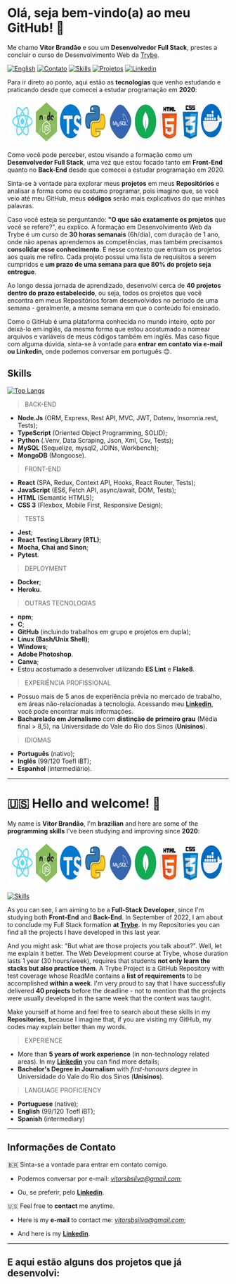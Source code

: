 # Olá, seja bem-vindo(a) ao meu GitHub! :wave:
Me chamo **Vitor Brandão** e sou um **Desenvolvedor Full Stack**, prestes a concluir o curso de Desenvolvimento Web da [Trybe](https://www.betrybe.com/).

[<img alt="English" src="https://img.shields.io/badge/English_Translation-000000?style=for-the-badge&&color=informational&logo=&logoColor=white">](#us-hello-and-welcome-wave)
[<img alt="Contato" src="https://img.shields.io/badge/-Contato-000000?style=for-the-badge&&color=blueviolet&logo=&logoColor=white">](#informações-de-contato)
[<img alt="Skills" src="https://img.shields.io/badge/-Stacks_&_Skills-000000?style=for-the-badge&&color=9cf">](#skills)
[<img alt="Projetos" src="https://img.shields.io/badge/Projetos-000000?style=for-the-badge&&color=inactive">](#e-aqui-estão-alguns-dos-projetos-que-já-desenvolvi)
[<img alt="Linkedin" src="https://img.shields.io/badge/-Linkedin-000000?style=for-the-badge&&color=blue">](https://www.linkedin.com/in/vitorbrandao-silva/)


Para ir direto ao ponto, aqui estão as **tecnologias** que venho estudando e praticando desde que comecei a estudar programação em **2020**:

<img src="my-coding-stacks-template.png" alt="my-skills" width="800" height="100" />

Como você pode perceber, estou visando a formação como um **Desenvolvedor Full Stack**, uma vez que estou focado tanto em **Front-End** quanto no **Back-End** desde que comecei a estudar programação em 2020. 

Sinta-se à vontade para explorar meus **projetos** em meus **Repositórios** e analisar a forma como eu costumo programar, pois imagino que, se você veio até meu GitHub, meus **códigos** serão mais explicativos do que minhas palavras. 

Caso você esteja se perguntando: **"O que são exatamente os projetos** que você se refere?", eu explico. A formação em Desenvolvimento Web da Trybe é um curso de **30 horas semanais** (6h/dia), com duração de 1 ano, onde não apenas aprendemos as competências, mas também precisamos **consolidar esse conhecimento**. É nesse contexto que entram os projetos aos quais me refiro. Cada projeto possui uma lista de requisitos a serem cumpridos e **um prazo de uma semana para que 80% do projeto seja entregue**. 

Ao longo dessa jornada de aprendizado, desenvolvi cerca de **40 projetos dentro do prazo estabelecido**, ou seja, todos os projetos que você encontra em meus Repositórios foram desenvolvidos no período de uma semana - geralmente, a mesma semana em que o conteúdo foi ensinado. 

Como o GitHub é uma plataforma conhecida no mundo inteiro, opto por deixá-lo em inglês, da mesma forma que estou acostumado a nomear arquivos e variáveis de meus códigos também em inglês. Mas caso fique com alguma dúvida, sinta-se à vontade para **entrar em contato via e-mail ou Linkedin**, onde podemos conversar em português :blush:.

Skills
---------

[![Top Langs](https://github-readme-stats.vercel.app/api/top-langs/?username=VitBrandao&layout=compact)](https://github.com/anuraghazra/github-readme-stats)

> BACK-END
- **Node.Js** (ORM, Express, Rest API, MVC, JWT, Dotenv, Insomnia.rest, Tests);
- **TypeScript** (Oriented Object Programming, SOLID);
- **Python** (.Venv, Data Scraping, Json, Xml, Csv, Tests);
- **MySQL** (Sequelize, mysql2, JOINs, Workbench);
- **MongoDB** (Mongoose).


> FRONT-END
- **React** (SPA, Redux, Context API, Hooks, React Router, Tests);
- **JavaScript** (ES6, Fetch API, async/await, DOM, Tests);
- **HTML** (Semantic HTML5);
- **CSS 3** (Flexbox, Mobile First, Responsive Design);


> TESTS
- **Jest**;
- **React Testing Library (RTL)**;
- **Mocha, Chai and Sinon**;
- **Pytest**.


> DEPLOYMENT
- **Docker**;
- **Heroku**.


> OUTRAS TECNOLOGIAS 
- **npm**;
- **C**;
- **GitHub** (incluindo trabalhos em grupo e projetos em dupla);
- **Linux (Bash/Unix Shell)**;
- **Windows**;
- **Adobe Photoshop**.
- **Canva**;
- Estou acostumado a desenvolver utilizando **ES Lint** e **Flake8**.


> EXPERIÊNCIA PROFISSIONAL
- Possuo mais de 5 anos de experiência prévia no mercado de trabalho, em áreas não-relacionadas à tecnologia. Acessando meu **[Linkedin](https://www.linkedin.com/in/vitorbrandao-silva/)**, você pode encontrar mais informações. 
- **Bacharelado em Jornalismo** com **distinção de primeiro grau** (Média final > 8,5), na Universidade do Vale do Rio dos Sinos (**Unisinos**).

> IDIOMAS
- **Português** (nativo);
- **Inglês** (99/120 Toefl iBT);
- **Espanhol** (intermediário).

---
# :us: Hello and welcome! :wave:

My name is **Vitor Brandão**, I'm **brazilian** and here are some of the **programming skills** I've been studying and improving since **2020**:

<img src="my-coding-stacks-template.png" alt="my-skills" width="800" height="100" />

[<img alt="Skills" src="https://img.shields.io/badge/-Full_List_of_Skills-000000?style=for-the-badge&&color=9cf">](#skills)


As you can see, I am aiming to be a **Full-Stack Developer**, since I'm studying both **Front-End** and **Back-End**. In September of 2022, I am about to conclude my Full Stack formation **at [Trybe](https://www.betrybe.com/)**. In my Repositories you can find all the projects I have developed in this last year.

And you might ask: "But what are those projects you talk about?". Well, let me explain it better. The Web Development course at Trybe, whose duration lasts 1 year (30 hours/week), requires that students **not only learn the stacks but also practice them**. A Trybe Project is a GitHub Repository with test coverage whose ReadMe contains a **list of requirements** to be accomplished **within a week**. I'm very proud to say that I have successfully delivered **40 projects** before the deadline - not to mention that the projects were usually developed in the same week that the content was taught.    

Make yourself at home and feel free to search about these skills in my **Repositories**, because I imagine that, if you are visiting my GitHub, my codes may explain better than my words. 

> EXPERIENCE
- More than **5 years of work experience** (in non-technology related areas). In my **[Linkedin](https://www.linkedin.com/in/vitorbrandao-silva/)** you can find more details;
- **Bachelor's Degree in Journalism** with *first-honours degree* in Universidade do Vale do Rio dos Sinos (**Unisinos**).

> LANGUAGE PROFICIENCY
- **Portuguese** (native);
- **English** (99/120 Toefl iBT);
- **Spanish** (intermediary)

---

Informações de Contato
---------
:brazil: Sinta-se a vontade para entrar em contato comigo.

* Podemos conversar por e-mail: *vitorsbsilva@gmail.com*;

* Ou, se preferir, pelo **[Linkedin](https://www.linkedin.com/in/vitorbrandao-silva/)**.


:us: Feel free to **contact** me anytime.

* Here is my **e-mail** to contact me: *vitorsbsilva@gmail.com*;

* And here is my **[Linkedin](https://www.linkedin.com/in/vitorbrandao-silva/)**.

---

E aqui estão alguns dos projetos que já desenvolvi:
---------
